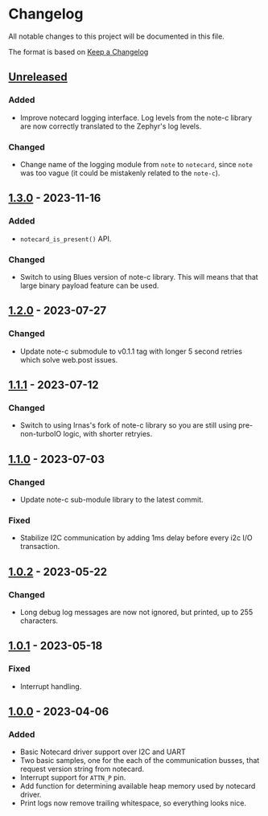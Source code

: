 # Changelog

All notable changes to this project will be documented in this file.

The format is based on [Keep a Changelog](https://keepachangelog.com/en/1.0.0/)

## [Unreleased]

### Added

-   Improve notecard logging interface. Log levels from the note-c library are now correctly
    translated to the Zephyr's log levels.

### Changed

-   Change name of the logging module from `note` to `notecard`, since `note` was too vague (it
    could be mistakenly related to the `note-c`).

## [1.3.0] - 2023-11-16

### Added

-   `notecard_is_present()` API.

### Changed

-   Switch to using Blues version of note-c library. This will means that that 
    large binary payload feature can be used.

## [1.2.0] - 2023-07-27

### Changed

-   Update note-c submodule to v0.1.1 tag with longer 5 second retries which 
    solve web.post issues.

## [1.1.1] - 2023-07-12

### Changed

-   Switch to using Irnas's fork of note-c library so you are still using 
    pre-non-turboIO logic, with shorter retryies.

## [1.1.0] - 2023-07-03

### Changed

-   Update note-c sub-module library to the latest commit.

### Fixed

-   Stabilize I2C communication by adding 1ms delay before every i2c I/O 
    transaction.

## [1.0.2] - 2023-05-22

### Changed

-   Long debug log messages are now not ignored, but printed, up to 255 
    characters.

## [1.0.1] - 2023-05-18

### Fixed

-   Interrupt handling.

## [1.0.0] - 2023-04-06

### Added

-   Basic Notecard driver support over I2C and UART
-   Two basic samples, one for the each of the communication busses, that request
    version string from notecard.
-   Interrupt support for `ATTN_P` pin.
-   Add function for determining available heap memory used by notecard driver.
-   Print logs now remove trailing whitespace, so everything looks nice.

[Unreleased]: https://github.com/IRNAS/irnas-notecard-driver/compare/v1.3.0...HEAD

[1.3.0]: https://github.com/IRNAS/irnas-notecard-driver/compare/v1.2.0...v1.3.0

[1.2.0]: https://github.com/IRNAS/irnas-notecard-driver/compare/v1.1.1...v1.2.0

[1.1.1]: https://github.com/IRNAS/irnas-notecard-driver/compare/v1.1.0...v1.1.1

[1.1.0]: https://github.com/IRNAS/irnas-notecard-driver/compare/v1.0.2...v1.1.0

[1.0.2]: https://github.com/IRNAS/irnas-notecard-driver/compare/v1.0.1...v1.0.2

[1.0.1]: https://github.com/IRNAS/irnas-notecard-driver/compare/v1.0.0...v1.0.1

[1.0.0]: https://github.com/IRNAS/irnas-notecard-driver/compare/6a5696d6b4d6f8aaa269a625594a3d7e93eccd55...v1.0.0
